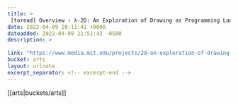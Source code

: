 ```yaml
---
title: > 
 [toread] Overview ‹ λ-2D: An Exploration of Drawing as Programming Language, Featuring Ideas from Lambda Calculus — MIT Media Lab
date: 2022-04-09 20:11:41 +0000
dateadded: 2022-04-09 21:51:42 -0500
description: > 
 
link: "https://www.media.mit.edu/projects/2d-an-exploration-of-drawing-as-programming-language-featuring-ideas-from-lambda-calculus/overview/"
bucket: arts
layout: urlnote
excerpt_separator: <!-- excerpt-end -->
--- 
```

 <!-- excerpt-end -->[[arts|buckets/arts]]
